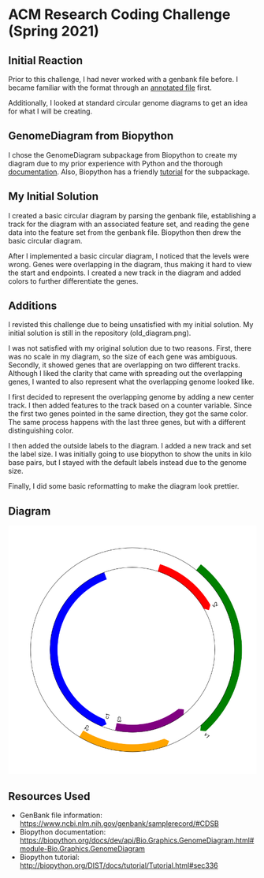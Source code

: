 # ACM Research Coding Challenge (Spring 2021)

## Initial Reaction

Prior to this challenge, I had never worked with a genbank file before. I became familiar with the format through an [annotated file](https://www.ncbi.nlm.nih.gov/genbank/samplerecord/) first.

Additionally, I looked at standard circular genome diagrams to get an idea for what I will be creating.

## GenomeDiagram from Biopython

I chose the GenomeDiagram subpackage from Biopython to create my diagram due to my prior experience with Python and the thorough [documentation](https://biopython.org/docs/dev/api/Bio.Graphics.GenomeDiagram.html#module-Bio.Graphics.GenomeDiagram). Also, Biopython has a friendly [tutorial](http://biopython.org/DIST/docs/tutorial/Tutorial.html#sec336) for the subpackage.

## My Initial Solution

I created a basic circular diagram by parsing the genbank file, establishing a track for the diagram with an associated feature set, and reading the gene data into the feature set from the genbank file. Biopython then drew the basic circular diagram.

After I implemented a basic circular diagram, I noticed that the levels were wrong. Genes were overlapping in the diagram, thus making it hard to view the start and endpoints. I created a new track in the diagram and added colors to further differentiate the genes.

## Additions

I revisted this challenge due to being unsatisfied with my initial solution. My initial solution is still in the repository (old_diagram.png).

I was not satisfied with my original solution due to two reasons. First, there was no scale in my diagram, so the size of each gene was ambiguous. Secondly, it showed genes that are overlapping on two different tracks. Although I liked the clarity that came with spreading out the overlapping genes, I wanted to also represent what the overlapping genome looked like.

I first decided to represent the overlapping genome by adding a new center track. I then added features to the track based on a counter variable. Since the first two genes pointed in the same direction, they got the same color. The same process happens with the last three genes, but with a different distinguishing color.

I then added the outside labels to the diagram. I added a new track and set the label size. I was initially going to use biopython to show the units in kilo base pairs, but I stayed with the default labels instead due to the genome size.

Finally, I did some basic reformatting to make the diagram look prettier.

## Diagram

![Tomato curly stunt virus circular diagram](tomato_curly_stunt_virus.png)

## Resources Used

- GenBank file information: https://www.ncbi.nlm.nih.gov/genbank/samplerecord/#CDSB
- Biopython documentation: https://biopython.org/docs/dev/api/Bio.Graphics.GenomeDiagram.html#module-Bio.Graphics.GenomeDiagram
- Biopython tutorial: http://biopython.org/DIST/docs/tutorial/Tutorial.html#sec336
